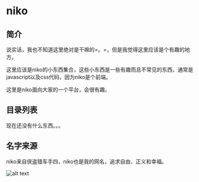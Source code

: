 # niko

## 简介 

  说实话，我也不知道这里绝对是干嘛的=。=，但是我觉得这里应该是个有趣的地方。

  这里应该是niko的小东西集合，这些小东西是一些有趣而且不常见的东西，通常是javascript以及css代码，因为niko是个前端。

  这里是niko面向大家的一个平台，会很有趣。

## 目录列表

  现在还没有什么东西。。。

## 名字来源

  niko来自侠盗猎车手四，niko也是我的网名，追求自由、正义和幸福。

  ![alt text](http://upload.wikimedia.org/wikipedia/en/thumb/2/2d/Niko_Bellic.jpg/200px-Niko_Bellic.jpg 'niko')
  